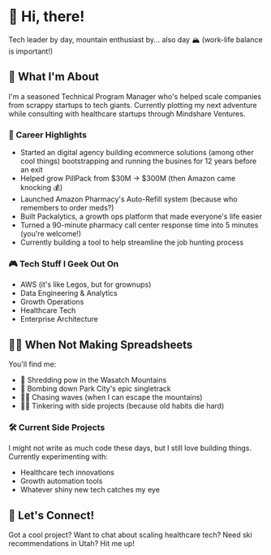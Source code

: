 # 👋 Hi, there!

Tech leader by day, mountain enthusiast by... also day 🏔️ (work-life balance is important!)

## 🎯 What I'm About

I'm a seasoned Technical Program Manager who's helped scale companies from scrappy startups to tech giants. Currently plotting my next adventure while consulting with healthcare startups through Mindshare Ventures.

### 🚀 Career Highlights
- Started an digital agency building ecommerce solutions (among other cool things) bootstrapping and running the busines for 12 years before an exit
- Helped grow PillPack from $30M → $300M (then Amazon came knocking 💰)
- Launched Amazon Pharmacy's Auto-Refill system (because who remembers to order meds?)
- Built Packalytics, a growth ops platform that made everyone's life easier
- Turned a 90-minute pharmacy call center response time into 5 minutes (you're welcome!)
- Currently building a tool to help streamline the job hunting process

### 🎮 Tech Stuff I Geek Out On
- AWS (it's like Legos, but for grownups)
- Data Engineering & Analytics
- Growth Operations
- Healthcare Tech
- Enterprise Architecture

## 🏃‍♂️ When Not Making Spreadsheets

You'll find me:
- 🎿 Shredding pow in the Wasatch Mountains
- 🚵 Bombing down Park City's epic singletrack
- 🏄‍♂️ Chasing waves (when I can escape the mountains)
- 👨‍💻 Tinkering with side projects (because old habits die hard)

### 🛠️ Current Side Projects
I might not write as much code these days, but I still love building things. Currently experimenting with:
- Healthcare tech innovations
- Growth automation tools
- Whatever shiny new tech catches my eye

## 🤝 Let's Connect!
Got a cool project? Want to chat about scaling healthcare tech? Need ski recommendations in Utah? Hit me up!
